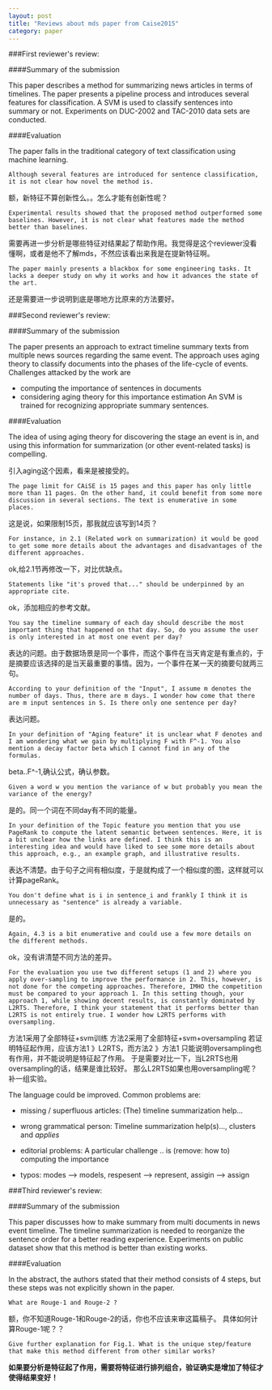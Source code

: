 ```yaml
---
layout: post
title: "Reviews about mds paper from Caise2015"
category: paper
---
```



###First reviewer's review:

####Summary of the submission

This paper describes a method for summarizing news articles in terms of timelines.
The paper presents a pipeline process and introduces several features for classification.
A SVM is used to classify sentences into summary or not. Experiments on DUC-2002 and TAC-2010 data sets are conducted.

####Evaluation 

The paper falls in the traditional category of text classification using machine learning. 
	
	Although several features are introduced for sentence classification, it is not clear how novel the method is.

额，新特征不算创新性么。。怎么才能有创新性呢？

	Experimental results showed that the proposed method outperformed some baselines. However, it is not clear what features made the method better than baselines.

需要再进一步分析是哪些特征对结果起了帮助作用。我觉得是这个reviewer没看懂啊，或者是他不了解mds，不然应该看出来我是在提新特征啊。

	The paper mainly presents a blackbox for some engineering tasks. It lacks a deeper study on why it works and how it advances the state of the art.

还是需要进一步说明到底是哪地方比原来的方法要好。


###Second reviewer's review:

####Summary of the submission

The paper presents an approach to extract timeline summary texts from multiple
news sources regarding the same event. The approach uses aging theory to
classify documents into the phases of the life-cycle of events.
Challenges attacked by the work are
* computing the importance of sentences in documents
* considering aging theory for this importance estimation
An SVM is trained for recognizing appropriate summary sentences.

####Evaluation

The idea of using aging theory for discovering the stage an event is in, and
using this information for summarization (or other event-related tasks) is
compelling.

引入aging这个因素，看来是被接受的。


	The page limit for CAiSE is 15 pages and this paper has only little more than 11 pages. On the other hand, it could benefit from some more discussion in several sections. The text is enumerative in some places. 
	
这是说，如果限制15页，那我就应该写到14页？

	For instance, in 2.1 (Related work on summarization) it would be good to get some more details about the advantages and disadvantages of the different approaches.

ok,给2.1节再修改一下，对比优缺点。

	Statements like "it's proved that..." should be underpinned by an appropriate cite.

ok，添加相应的参考文献。


	You say the timeline summary of each day should describe the most important thing that happened on that day. So, do you assume the user is only interested in at most one event per day?
	
表达的问题。由于数据场景是同一个事件，而这个事件在当天肯定是有重点的，于是摘要应该选择的是当天最重要的事情。因为，一个事件在某一天的摘要句就两三句。

	According to your definition of the "Input", I assume m denotes the number of days. Thus, there are m days. I wonder how come that there are m input sentences in S. Is there only one sentence per day?

表达问题。

	In your definition of "Aging feature" it is unclear what F denotes and I am wondering what we gain by multiplying F with F^-1. You also mention a decay factor beta which I cannot find in any of the formulas.
	
beta..F^-1,确认公式，确认参数。

	Given a word w you mention the variance of w but probably you mean the variance of the energy?
	
是的。同一个词在不同day有不同的能量。

	In your definition of the Topic feature you mention that you use PageRank to compute the latent semantic between sentences. Here, it is a bit unclear how the links are defined. I think this is an interesting idea and would have liked to see some more details about this approach, e.g., an example graph, and illustrative results.
 
表达不清楚。由于句子之间有相似度，于是就构成了一个相似度的图，这样就可以计算pageRank。

 
	You don't define what is i in sentence_i and frankly I think it is unnecessary as "sentence" is already a variable.
	
是的。

	Again, 4.3 is a bit enumerative and could use a few more details on the different methods.
	
ok，没有讲清楚不同方法的差异。

	For the evaluation you use two different setups (1 and 2) where you apply over-sampling to improve the performance in 2. This, however, is not done for the competing approaches. Therefore, IMHO the competition must be compared to your approach 1. In this setting though, your approach 1, while showing decent results, is constantly dominated by L2RTS. Therefore, I think your statement that it performs better than L2RTS is not entirely true. I wonder how L2RTS performs with oversampling.

方法1采用了全部特征+svm训练
方法2采用了全部特征+svm+oversampling
若证明特征起作用，应该方法1 》L2RTS，而方法2 》方法1 只能说明oversampling也有作用，并不能说明是特征起了作用。
于是需要对比一下，当L2RTS也用oversampling的话，结果是谁比较好。
那么L2RTS如果也用oversampling呢？补一组实验。



The language could be improved. Common problems are:

* missing / superfluous articles: (The) timeline summarization help...
* wrong grammatical person: Timeline summarization help(s)..., clusters and _applies_

* editorial problems: A particular challenge .. is (remove: how to) computing the importance
* typos: modes --> models, respesent --> represent, assigin --> assign



###Third reviewer's review:

####Summary of the submission

This paper discusses how to make summary from multi documents in news event timeline. The timeline summarization is needed to reorganize the sentence order
for a better reading experience. Experiments on public dataset show that this method is better than existing works.

####Evaluation

In the abstract, the authors stated that their method consists of 4 steps,
but these steps was not explicitly shown in the paper.

	What are Rouge-1 and Rouge-2 ?

额，你不知道Rouge-1和Rouge-2的话，你也不应该来审这篇稿子。
具体如何计算Rouge-1呢？？

	Give further explanation for Fig.1. What is the unique step/feature that make this method different from other similar works?

**如果要分析是特征起了作用，需要将特征进行排列组合，验证确实是增加了特征才使得结果变好！**
	


